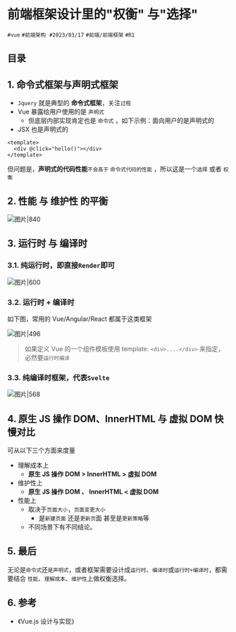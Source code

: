 
# 前端框架设计里的"权衡" 与"选择"


`#vue` `#前端架构`  `#2023/03/17` `#前端/前端框架` `#R1` 


## 目录
<!-- toc -->
 ## 1. 命令式框架与声明式框架   

  
- `Jquery` 就是典型的 **命令式框架**，关注`过程`  
- Vue 暴露给用户使用的是 `声明式` 
	- 但底层内部实现肯定也是 `命令式` ，如下示例：面向用户的是声明式的  
- JSX 也是声明式的
  
```vue  
<template>  
  <div @click="hello()"></div>  
</template>  
```  
  
但问题是，**声明式的代码性能**`不会高于` `命令式代码的性能` ，所以这是一个`选择` 或者 `权衡`

## 2. 性能 与 维护性 的平衡  

  
![图片|840](https://blog-1310531898.cos.ap-beijing.myqcloud.com/832-34-20241012/Pasted%20image%2020240810211402.png)

## 3. 运行时 与 编译时  

### 3.1. 纯运行时，即直接`Render`即可  

![图片|600](https://blog-1310531898.cos.ap-beijing.myqcloud.com/832-34-20241012/Pasted%20image%2020240810211504.png)

### 3.2. 运行时 + 编译时  

如下图，常用的 Vue/Angular/React 都属于这类框架 

![图片|496](https://blog-1310531898.cos.ap-beijing.myqcloud.com/832-34-20241012/Pasted%20image%2020240810211529.png)

>  如果定义 Vue 的一个组件模板使用 template: `<div>....</div>` 来指定，必然要`运行时编译`

### 3.3. 纯编译时框架，代表`Svelte`  

![图片|568](https://blog-1310531898.cos.ap-beijing.myqcloud.com/832-34-20241012/Pasted%20image%2020240810211619.png)

## 4. 原生 JS 操作 DOM、InnerHTML 与 虚拟 DOM 快慢对比  

  
可从以下三个方面来度量  
  
- 理解成本上
	- **原生 JS 操作 DOM > InnerHTML > 虚拟 DOM**  
- 维护性上
	- **原生 JS 操作 DOM 、 InnerHTML < 虚拟 DOM**  
- 性能上
	- 取决于`页面大小`，`页面变更大小`
		- 是`新建页面` 还是`更新页`面 甚至是`更新策略`等
	- 不同场景下有不同结论。 

## 5. 最后  

无论是`命令式`还`是声明式`，或者框架需要设计成`运行时`、`编译时`或`运行时+编译时`，都需要结合 `性能`、`理解成本`、`维护性`上做权衡选择。  

## 6. 参考

- 《Vue.js 设计与实现》
